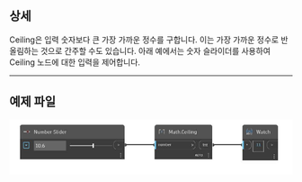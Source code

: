 ## 상세
Ceiling은 입력 숫자보다 큰 가장 가까운 정수를 구합니다. 이는 가장 가까운 정수로 반올림하는 것으로 간주할 수도 있습니다. 아래 예에서는 숫자 슬라이더를 사용하여 Ceiling 노드에 대한 입력을 제어합니다.
___
## 예제 파일

![Ceiling](./DSCore.Math.Ceiling_img.jpg)

